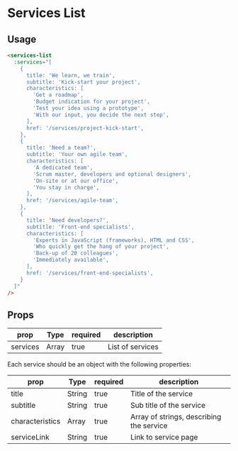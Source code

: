# Services List

## Usage

```html
<services-list
  :services="[
    {
      title: 'We learn, we train',
      subtitle: 'Kick-start your project',
      characteristics: [
        'Get a roadmap',
        'Budget indication for your project',
        'Test your idea using a prototype',
        'With our input, you decide the next step',
      ],
      href: '/services/project-kick-start',
    },
    {
      title: 'Need a team?',
      subtitle: 'Your own agile team',
      characteristics: [
        'A dedicated team',
        'Scrum master, developers and optional designers',
        'On-site or at our office',
        'You stay in charge',
      ],
      href: '/services/agile-team',
    },
    {
      title: 'Need developers?',
      subtitle: 'Front-end specialists',
      characteristics: [
        'Experts in JavaScript (frameworks), HTML and CSS',
        'Who quickly get the hang of your project',
        'Back-up of 20 colleagues',
        'Immediately available',
      ],
      href: '/services/front-end-specialists',
    }
  ]"
/>
```

## Props

| prop | Type | required | description |
| --- | --- | --- | --- |
| services | Array | true | List of services |

Each service should be an object with the following properties:

| prop | Type | required | description |
| --- | --- | --- | --- |
| title | String | true | Title of the service |
| subtitle | String | true | Sub title of the service |
| characteristics | Array | true | Array of strings, describing the service |
| serviceLink | String | true | Link to service page |
